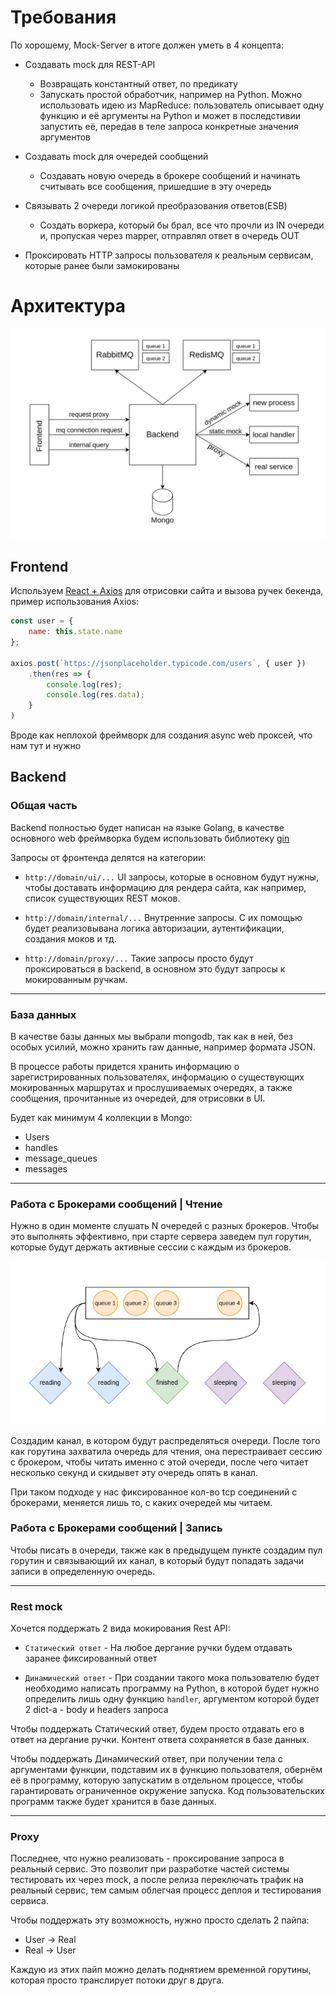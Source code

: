 # Требования

По хорошему, Mock-Server в итоге должен уметь в 4 концепта:

- Создавать mock для REST-API
  - Возвращать константный ответ, по предикату
  - Запускать простой обработчик, например на Python. Можно использовать идею из MapReduce: пользователь описывает одну функцию и её аргументы на Python и может в последстивии запустить её, передав в теле запроса конкретные значения аргументов

- Создавать mock для очередей сообщений
  - Создавать новую очередь в брокере сообщений и начинать считывать все сообщения, пришедшие в эту очередь

- Связывать 2 очереди логикой преобразования ответов(ESB)
  - Создать воркера, который бы брал, все что прочли из IN очереди и, пропуская через mapper, отправлял ответ в очередь OUT

- Проксировать HTTP запросы пользователя к реальным сервисам, которые ранее были замокированы

# Архитектура

![arch](docs/architecture_overview.png)

## Frontend

Используем [React + Axios](https://www.digitalocean.com/community/tutorials/react-axios-react) для отрисовки сайта и вызова ручек бекенда, пример использования Axios:

```js
const user = {
    name: this.state.name
};

axios.post(`https://jsonplaceholder.typicode.com/users`, { user })
    .then(res => {
        console.log(res);
        console.log(res.data);
    }
)
```

Вроде как неплохой фреймворк для создания async web проксей, что нам тут и нужно

## Backend

### Общая часть

Backend полностью будет написан на языке Golang, в качестве основного web фреймворка будем использовать библиотеку [gin](https://github.com/gin-gonic/gin)

Запросы от фронтенда делятся на категории:

- `http://domain/ui/...` UI запросы, которые в основном будут нужны, чтобы доставать информацию для рендера сайта, как например, список существующих REST моков.

- `http://domain/internal/...` Внутренние запросы. С их помощью будет реализовывана логика авторизации, аутентификации, создания моков и тд.

- `http://domain/proxy/...` Такие запросы просто будут проксироваться в backend, в основном это будут запросы к мокированным ручкам.

---

### База данных

В качестве базы данных мы выбрали mongodb, так как в ней, без особых усилий, можно хранить raw данные, например формата JSON.

В процессе работы придется хранить информацию о зарегистрированных пользователях, информацию о существующих мокированных маршрутах и прослушиваемых очередях, а также сообщения, прочитанные из очередей, для отрисовки в UI.

Будет как минимум 4 коллекции в Mongo:
- Users
- handles
- message_queues
- messages

---

### Работа с Брокерами сообщений | Чтение

Нужно в один моменте слушать N очередей с разных брокеров. Чтобы это выполнять эффективно, при старте сервера заведем пул горутин, которые будут держать активные сессии с каждым из брокеров.

![block_queue](docs/blocking_queue.png)

Создадим канал, в котором будут распределяться очереди. После того как горутина захватила очередь для чтения, она перестраивает сессию с брокером, чтобы читать именно с этой очереди, после чего читает несколько секунд и скидывет эту очередь опять в канал.

При таком подходе у нас фиксированное кол-во tcp соединений с брокерами, меняется лишь то, с каких очередей мы читаем.

### Работа с Брокерами сообщений | Запись

Чтобы писать в очереди, также как в предыдущем пункте создадим пул горутин и связывающий их канал, в который будут попадать задачи записи в определенную очередь.

---

### Rest mock

Хочется поддержать 2 вида мокирования Rest API:

- `Статический ответ` - На любое дергание ручки будем отдавать заранее фиксированный ответ

- `Динамический ответ` - При создании такого мока пользователю будет необходимо написать программу на Python, в которой будет нужно определить лишь одну функцию `handler`, аргументом которой будет 2 dict-а - body и headers запроса

Чтобы поддержать Статический ответ, будем просто отдавать его в ответ на дергание ручки. Контент ответа сохраняется в базе данных.

Чтобы поддержать Динамический ответ, при получении тела с аргументами функции, подставим их в функцию пользователя, обернём её в программу, которую запускатим в отдельном процессе, чтобы гарантировать ограниченное окружение запуска. Код пользовательских программ также будет хранится в базе данных.

---

### Proxy

Последнее, что нужно реализовать - проксирование запроса в реальный сервис. Это позволит при разработке частей системы тестировать их через mock, а после релиза переключать трафик на реальный сервис, тем самым облегчая процесс деплоя и тестирования сервиса.

Чтобы поддержать эту возможность, нужно просто сделать 2 пайпа:

- User -> Real
- Real -> User

Каждую из этих пайп можно делать поднятием временной горутины, которая просто транслирует потоки друг в друга.
